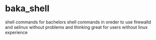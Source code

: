 # baka_shell
shell commands for bachelors
shell commands in oreder to use firewalld and selinux without problems and thinking
great for users without linux experience

